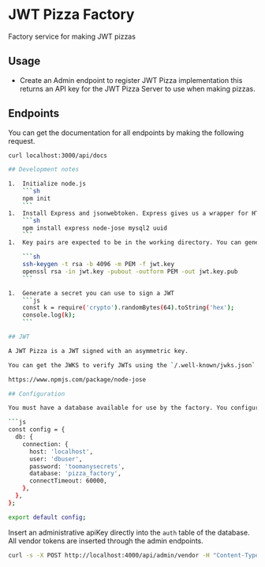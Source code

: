 # JWT Pizza Factory

Factory service for making JWT pizzas

## Usage

- Create an Admin endpoint to register JWT Pizza implementation this returns an API key for the JWT Pizza Server to use when making pizzas.

## Endpoints

You can get the documentation for all endpoints by making the following request.

````sh
curl localhost:3000/api/docs

## Development notes

1.  Initialize node.js
    ```sh
    npm init
    ```
1.  Install Express and jsonwebtoken. Express gives us a wrapper for HTTP communication. Jsonwebtoken helps us generate and validate our JWTs.
    ```sh
    npm install express node-jose mysql2 uuid
    ```
1.  Key pairs are expected to be in the working directory. You can generate the keys with the following.

    ```sh
    ssh-keygen -t rsa -b 4096 -m PEM -f jwt.key
    openssl rsa -in jwt.key -pubout -outform PEM -out jwt.key.pub
    ```

1.  Generate a secret you can use to sign a JWT
    ```js
    const k = require('crypto').randomBytes(64).toString('hex');
    console.log(k);
    ```

## JWT

A JWT Pizza is a JWT signed with an asymmetric key.

You can get the JWKS to verify JWTs using the `/.well-known/jwks.json` endpoint.

https://www.npmjs.com/package/node-jose

## Configuration

You must have a database available for use by the factory. You configure the connection to the database with a config file.

```js
const config = {
  db: {
    connection: {
      host: 'localhost',
      user: 'dbuser',
      password: 'toomanysecrets',
      database: 'pizza_factory',
      connectTimeout: 60000,
    },
  },
};

export default config;
````

Insert an administrative apiKey directly into the `auth` table of the database. All vendor tokens are inserted through the admin endpoints.

```sh
curl -s -X POST http://localhost:4000/api/admin/vendor -H "Content-Type:application/json" -H "authorization:Bearer 111111" -d '{"vendor":{"id":"student2334", "name":"Juan Gonzales"}}' | jq '.'
```
